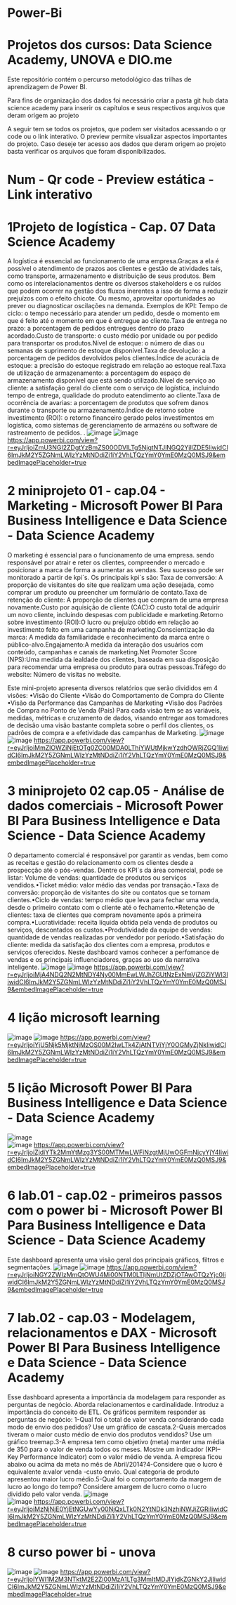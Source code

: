 # Power-Bi 

# Projetos dos cursos: Data Science Academy, UNOVA e DIO.me 

Este repositório contém o percurso metodológico das trilhas de aprendizagem de Power BI. 

Para fins de organização dos dados foi necessário criar a pasta git hub data science academy para inserir os capítulos e seus respectivos arquivos que deram origem ao projeto 

A seguir tem se todos os projetos, que podem ser visitados acessando o qr code ou o link interativo. 
O preview permite visualizar aspectos importantes do projeto. 
Caso deseje ter acesso aos dados que deram origem ao projeto basta verificar os arquivos que foram disponibilizados.


# Num  - Qr code - Preview estática - Link interativo

# 1Projeto de logística - Cap. 07 Data Science Academy

A logística é essencial ao funcionamento de uma empresa.Graças a ela é possível o atendimento de prazos aos clientes e gestão de atividades tais, como transporte, armazenamento e distribuição de seus produtos. Bem como os interelacionamentos dentre os diversos stakeholders e os ruídos que podem ocorrer na gestão dos fluxos inerentes a isso de forma a reduzir prejuízos com o efeito chicote. Ou mesmo, aproveitar oportunidades ao prever ou diagnosticar oscilações na demanda. 
Exemplos de KPI: Tempo de ciclo: o tempo necessário para atender um pedido, desde o momento em que é feito até o momento em que é entregue ao cliente.Taxa  de  entrega  no  prazo:  a  porcentagem  de  pedidos  entregues  dentro  do  prazo acordado.Custo  de  transporte:  o  custo  médio  por  unidade  ou  por  pedido  para  transportar  os produtos.Nível de estoque: o número de dias ou semanas de suprimento de estoque disponível.Taxa de devolução: a porcentagem de pedidos devolvidos pelos clientes.Índice de acurácia de estoque: a precisão do estoque registrado em relação ao estoque real.Taxa de utilização de armazenamento: a porcentagem do espaço de armazenamento disponível que está sendo utilizado.Nível  de  serviço  ao  cliente:  a  satisfação  geral  do  cliente  com  o  serviço  de  logística, incluindo tempo de entrega, qualidade do produto eatendimento ao cliente.Taxa de ocorrência de avarias: a porcentagem de produtos que sofrem danos durante o transporte ou armazenamento.Índice  de  retorno  sobre  investimento  (ROI):  o  retorno  financeiro  gerado  pelos investimentos  em  logística,  como  sistemas  de  gerenciamento  de  armazéns  ou  software  de rastreamento de pedidos. 
. ![image](https://user-images.githubusercontent.com/69991183/230744553-e53321b0-9ae4-4ac5-b247-dd0fa183faa6.png) 
![image](https://user-images.githubusercontent.com/69991183/230747198-3ebbda06-cc41-4bd4-97e8-e0e25bc0076d.png)
https://app.powerbi.com/view?r=eyJrIjoiZmU3NGI2ZDgtYzBmZS00ODVlLTg5NjgtNTJlNGQ2YjllZDE5IiwidCI6ImJkM2Y5ZGNmLWIzYzMtNDdiZi1iY2VhLTQzYmY0YmE0MzQ0MSJ9&embedImagePlaceholder=true

# 2 miniprojeto 01 - cap.04 - Marketing - Microsoft Power BI Para Business Intelligence e Data Science - Data Science Academy
O marketing é essencial para o funcionamento de uma empresa. sendo responsável por atrair e reter os clientes, compreender o mercado e posicionar a marca de forma a aumentar as vendas. Seu sucesso pode ser monitorado a partir de kpi´s. 
Os principais kpi´s são: Taxa de conversão: A proporção de visitantes do site que realizam uma ação desejada, como comprar um produto ou preencher um formulário de contato.Taxa  de  retenção  do  cliente: A proporção de clientes que compram de uma empresa novamente.Custo por aquisição de cliente (CAC):O custo total de adquirir um novo cliente, incluindo despesas com publicidade e marketing.Retorno sobre investimento (ROI):O lucro ou prejuízo obtido em relação ao investimento feito em uma campanha de marketing.Conscientização da marca: A medida da familiaridade e reconhecimento da marca entre o público-alvo.Engajamento:A medida da interação dos usuários com conteúdo, campanhas e canais de marketing.Net  Promoter  Score  (NPS):Uma  medida  da  lealdade  dos  clientes,  baseada  em  sua disposição para recomendar uma empresa ou produto para outras pessoas.Tráfego do website: Número de visitas no website.

Este mini-projeto apresenta diversos relatórios que serão divididos em 4 visões:
•Visão do Cliente
•Visão do Comportamento de Compra do Cliente
•Visão da Performance das Campanhas de Marketing
•Visão dos Padrões de Compra no Ponto de Venda (País)
Para cada visão tem se as variáveis, medidas, métricas e cruzamento de dados, visando entregar aos tomadores de decisão uma visão bastante completa sobre o perfil dos clientes, os padrões de compra e a efetividade das campanhas de Marketing.
![image](https://user-images.githubusercontent.com/69991183/230744577-305a7b36-576d-4263-8007-f3818905971c.png) 
![image](https://user-images.githubusercontent.com/69991183/230747262-7a91f9b1-8725-4ea1-b012-a58b3ed4234f.png)
https://app.powerbi.com/view?r=eyJrIjoiMmZlOWZiNjEtOTg0ZC00MDA0LThiYWUtMjkwYzdhOWRjZGQ1IiwidCI6ImJkM2Y5ZGNmLWIzYzMtNDdiZi1iY2VhLTQzYmY0YmE0MzQ0MSJ9&embedImagePlaceholder=true

# 3 miniprojeto 02 cap.05 - Análise de dados comerciais -  Microsoft Power BI Para Business Intelligence e Data Science - Data Science Academy

O departamento comercial é responsável por garantir as vendas, bem como as receitas e gestão do relacionamento com os clientes desde a prospecção até o pós-vendas. 
Dentre os KPI´s da área comercial, pode se listar: Volume de vendas: quantidade de produtos ou serviços vendidos.•Ticket médio: valor médio das vendas por transação.•Taxa  de  conversão:  proporção  de  visitantes  do  site  ou  contatos  que  se  tornam clientes.•Ciclo  de  vendas: tempo médio que leva para fechar uma venda, desde o primeiro contato com o cliente até o fechamento.•Retenção  de  clientes:  taxa  de  clientes  que  compram  novamente  após  a  primeira compra.•Lucratividade: receita líquida obtida pela venda de produtos ou serviços, descontados os custos.•Produtividade da equipe de vendas: quantidade de vendas realizadas por vendedor por período.•Satisfação do cliente: medida da satisfação dos clientes com a empresa, produtos e serviços oferecidos. 
Neste dashboard vamos conhecer a perfomance de vendas e os principais influenciadores, graças ao uso da narrativa inteligente.
![image](https://user-images.githubusercontent.com/69991183/230744595-4d2fcaef-1aef-45ef-8abc-506709de2190.png)
![image](https://user-images.githubusercontent.com/69991183/230747294-0eaac57a-b27c-44f2-9b67-2f76410ac805.png)
https://app.powerbi.com/view?r=eyJrIjoiMjA4NDQ2N2MtNDY4Ny00MmEwLWJhZGUtNzExNmVjZGZiYWI3IiwidCI6ImJkM2Y5ZGNmLWIzYzMtNDdiZi1iY2VhLTQzYmY0YmE0MzQ0MSJ9&embedImagePlaceholder=true

# 4 lição microsoft learning
![image](https://user-images.githubusercontent.com/69991183/230744622-46240104-343a-4bf5-8af7-d56196ffdfa6.png)
![image](https://user-images.githubusercontent.com/69991183/230747318-d9fd5a35-a870-4c8a-8f0f-5da20c56aa30.png)
https://app.powerbi.com/view?r=eyJrIjoiYjU5Njk5MjktNjMzOS00M2IwLTk4ZjAtNTViYjY0OGMyZjNkIiwidCI6ImJkM2Y5ZGNmLWIzYzMtNDdiZi1iY2VhLTQzYmY0YmE0MzQ0MSJ9&embedImagePlaceholder=true

# 5 lição Microsoft Power BI Para Business Intelligence e Data Science - Data Science Academy
![image](https://user-images.githubusercontent.com/69991183/230744649-ecbbc503-0900-4e1f-8bb3-5e2954ba4f87.png)  
![image](https://user-images.githubusercontent.com/69991183/230747338-bb8fdccf-19f2-49e2-ba58-74d6086e9555.png)
https://app.powerbi.com/view?r=eyJrIjoiZjdiYTk2MmYtMzg3YS00MTMwLWFiNzgtMjUwOGFmNjcyYjY4IiwidCI6ImJkM2Y5ZGNmLWIzYzMtNDdiZi1iY2VhLTQzYmY0YmE0MzQ0MSJ9&embedImagePlaceholder=true

# 6 lab.01 - cap.02 - primeiros passos com o power bi - Microsoft Power BI Para Business Intelligence e Data Science - Data Science Academy
Este dashboard apresenta uma visão geral dos principais gráficos, filtros e segmentações. 
![image](https://user-images.githubusercontent.com/69991183/230744824-cfe2f2e4-3009-4da1-a525-39d0052c630e.png) 
![image](https://user-images.githubusercontent.com/69991183/230747097-eb2437cd-e78b-4582-b127-38ed56f4158c.png)
https://app.powerbi.com/view?r=eyJrIjoiNGY2ZWIzMmQtOWU4Mi00NTM0LTljNmUtZDZjOTAwOTQzYjc0IiwidCI6ImJkM2Y5ZGNmLWIzYzMtNDdiZi1iY2VhLTQzYmY0YmE0MzQ0MSJ9&embedImagePlaceholder=true

# 7 lab.02 - cap.03 - Modelagem, relacionamentos e DAX -  Microsoft Power BI Para Business Intelligence e Data Science - Data Science Academy
Esse dashboard apresenta a importância da modelagem para responder as perguntas de negócio. Aborda relacionamentos e cardinalidade. Introduz a importância do conceito de ETL. Os gráficos permitem responder as perguntas de negócio: 1-Qual foi o total de valor venda considerando cada modo de envio dos pedidos? Use um gráfico de cascata.2-Quais mercados tiveram o maior custo médio de envio dos produtos vendidos? Use um gráfico treemap.3-A empresa tem como objetivo (meta) manter uma média de 350 para o valor de venda todos os meses. Mostre um indicador (KPI–Key Performance Indicator) com o valor médio de venda. A empresa ficou abaixo ou acima da meta no mês de Abril/2014?4-Considere que o lucro é equivalente a:valor venda -custo envio. Qual categoria de produto apresentou maior lucro médio.5-Qual foi o comportamento da margem de lucro ao longo do tempo? Considere amargem de lucro como o lucro dividido pelo valor venda. 
![image](https://user-images.githubusercontent.com/69991183/230744683-b9e2d8ea-cc33-454f-9eaa-6b92126f25c9.png)  
![image](https://user-images.githubusercontent.com/69991183/230747366-c6f1f6ee-873d-4db7-b3b8-eeda72c0a83e.png)
https://app.powerbi.com/view?r=eyJrIjoiMzNjNjE0YjEtNGUwYy00NjQxLTk0N2YtNDk3NzhiNWJjZGRiIiwidCI6ImJkM2Y5ZGNmLWIzYzMtNDdiZi1iY2VhLTQzYmY0YmE0MzQ0MSJ9&embedImagePlaceholder=true

# 8 curso power bi - unova
![image](https://user-images.githubusercontent.com/69991183/230744702-d348b50e-b41a-4f0e-9595-e170a5105e10.png)
![image](https://user-images.githubusercontent.com/69991183/230747408-6ef8e3db-397b-40cb-988a-20037789232e.png)
https://app.powerbi.com/view?r=eyJrIjoiYWI1M2M3NTktM2E2Zi00MzA1LTg3MmItMDJlYjdkZGNkY2JjIiwidCI6ImJkM2Y5ZGNmLWIzYzMtNDdiZi1iY2VhLTQzYmY0YmE0MzQ0MSJ9&embedImagePlaceholder=true




